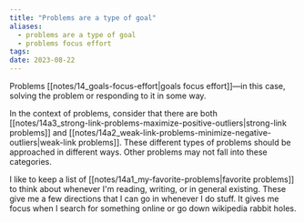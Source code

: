 ```yaml
---
title: "Problems are a type of goal"
aliases:
  - problems are a type of goal
  - problems focus effort
tags: 
date: 2023-08-22
---
```


Problems [[notes/14_goals-focus-effort|goals focus effort]]—in this case, solving the problem or responding to it in some way.

In the context of problems, consider that there are both [[notes/14a3_strong-link-problems-maximize-positive-outliers|strong-link problems]] and [[notes/14a2_weak-link-problems-minimize-negative-outliers|weak-link problems]]. These different types of problems should be approached in different ways. Other problems may not fall into these categories.

I like to keep a list of [[notes/14a1_my-favorite-problems|favorite problems]] to think about whenever I'm reading, writing, or in general existing. These give me a few directions that I can go in whenever I do stuff. It gives me focus when I search for something online or go down wikipedia rabbit holes.